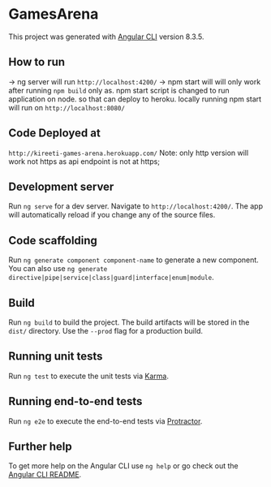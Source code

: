 # GamesArena

This project was generated with [Angular CLI](https://github.com/angular/angular-cli) version 8.3.5.

## How to run

-> ng server will run `http://localhost:4200/`
-> npm start will will only work after running `npm build` only as. npm start script is changed to run application on node. so that can deploy to heroku. locally running npm start will run on `http://localhost:8080/`

## Code Deployed at

`http://kireeti-games-arena.herokuapp.com/`
Note: only http version will work not https as api endpoint is not at https;

## Development server

Run `ng serve` for a dev server. Navigate to `http://localhost:4200/`. The app will automatically reload if you change any of the source files.

## Code scaffolding

Run `ng generate component component-name` to generate a new component. You can also use `ng generate directive|pipe|service|class|guard|interface|enum|module`.

## Build

Run `ng build` to build the project. The build artifacts will be stored in the `dist/` directory. Use the `--prod` flag for a production build.

## Running unit tests

Run `ng test` to execute the unit tests via [Karma](https://karma-runner.github.io).

## Running end-to-end tests

Run `ng e2e` to execute the end-to-end tests via [Protractor](http://www.protractortest.org/).

## Further help

To get more help on the Angular CLI use `ng help` or go check out the [Angular CLI README](https://github.com/angular/angular-cli/blob/master/README.md).

